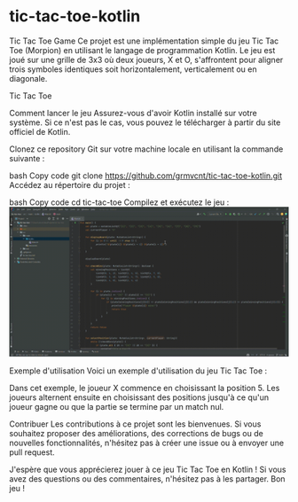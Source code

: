 # tic-tac-toe-kotlin

Tic Tac Toe Game
Ce projet est une implémentation simple du jeu Tic Tac Toe (Morpion) en utilisant le langage de programmation Kotlin. Le jeu est joué sur une grille de 3x3 où deux joueurs, X et O, s'affrontent pour aligner trois symboles identiques soit horizontalement, verticalement ou en diagonale.

Tic Tac Toe

Comment lancer le jeu
Assurez-vous d'avoir Kotlin installé sur votre système. Si ce n'est pas le cas, vous pouvez le télécharger à partir du site officiel de Kotlin.

Clonez ce repository Git sur votre machine locale en utilisant la commande suivante :

bash
Copy code
git clone https://github.com/grmvcnt/tic-tac-toe-kotlin.git
Accédez au répertoire du projet :

bash
Copy code
cd tic-tac-toe
Compilez et exécutez le jeu :
![](video-tic-tac-toe-kotlin.gif)

Exemple d'utilisation
Voici un exemple d'utilisation du jeu Tic Tac Toe :

Dans cet exemple, le joueur X commence en choisissant la position 5. Les joueurs alternent ensuite en choisissant des positions jusqu'à ce qu'un joueur gagne ou que la partie se termine par un match nul.

Contribuer
Les contributions à ce projet sont les bienvenues. Si vous souhaitez proposer des améliorations, des corrections de bugs ou de nouvelles fonctionnalités, n'hésitez pas à créer une issue ou à envoyer une pull request.

J'espère que vous apprécierez jouer à ce jeu Tic Tac Toe en Kotlin ! Si vous avez des questions ou des commentaires, n'hésitez pas à les partager. Bon jeu !
